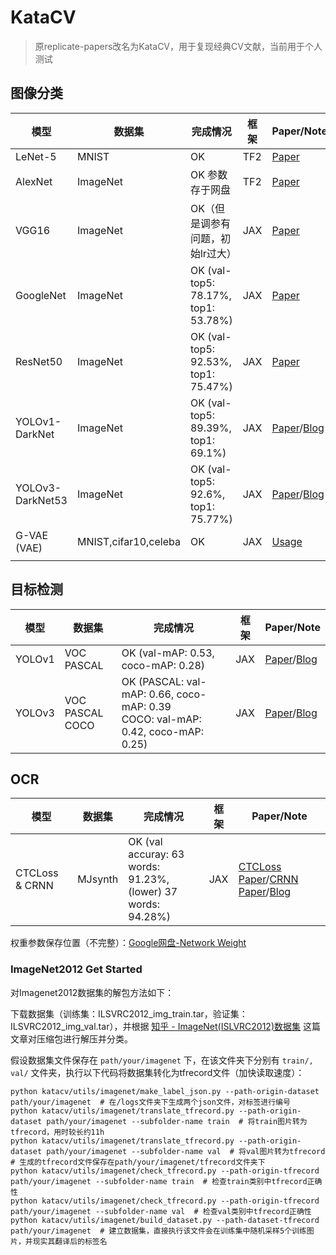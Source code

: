 # KataCV

> 原replicate-papers改名为KataCV，用于复现经典CV文献，当前用于个人测试

## 图像分类

| 模型      | 数据集   | 完成情况                           | 框架 |      Paper/Note|
| --------- | -------- | ---------------------------------- | ---- |  ----|
| LeNet-5   | MNIST    | OK                                 | TF2  | [Paper](http://vision.stanford.edu/cs598_spring07/papers/Lecun98.pdf)     |
| AlexNet   | ImageNet | OK 参数存于网盘                    | TF2  | [Paper](https://proceedings.neurips.cc/paper_files/paper/2012/file/c399862d3b9d6b76c8436e924a68c45b-Paper.pdf)       |
| VGG16     | ImageNet | OK（但是调参有问题，初始lr过大） | JAX  | [Paper](https://arxiv.org/pdf/1409.1556.pdf)  |
| GoogleNet | ImageNet | OK  (val-top5: 78.17%, top1: 53.78%)                     | JAX  | [Paper](https://arxiv.org/pdf/1409.4842.pdf)  |
| ResNet50    | ImageNet | OK (val-top5: 92.53%, top1: 75.47%)     |  JAX | [Paper](https://arxiv.org/pdf/1512.03385.pdf)  |
| YOLOv1-DarkNet    |  ImageNet | OK (val-top5: 89.39%, top1: 69.1%)     | JAX  | [Paper](https://arxiv.org/pdf/1506.02640.pdf)/[Blog](https://wty-yy.space/posts/1018/)    |
| YOLOv3-DarkNet53  | ImageNet  | OK (val-top5: 92.6%, top1: 75.77%)     |  JAX   | [Paper](https://arxiv.org/pdf/1804.02767.pdf)/[Blog](https://wty-yy.space/posts/50137/)    |
| G-VAE (VAE)    | MNIST,cifar10,celeba  | OK   | JAX   | [Usage](/katacv/G_VAE/)    |
|     |      |      |     |     |

## 目标检测

| 模型      | 数据集   | 完成情况                           | 框架 |      Paper/Note|
| --------- | -------- | ---------------------------------- | ---- |  ----|
| YOLOv1   | VOC PASCAL    | OK (val-mAP: 0.53, coco-mAP: 0.28)    | JAX  | [Paper](https://arxiv.org/pdf/1506.02640.pdf)/[Blog](https://wty-yy.space/posts/1018/)     |
| YOLOv3   | VOC PASCAL <br/> COCO    | OK (PASCAL: val-mAP: 0.66, coco-mAP: 0.39 <br/> COCO: val-mAP: 0.42, coco-mAP: 0.25)    | JAX  | [Paper](https://arxiv.org/pdf/1804.02767.pdf)/[Blog](https://wty-yy.space/posts/50137/)     |

## OCR

| 模型      | 数据集   | 完成情况                           | 框架 |      Paper/Note|
| --------- | -------- | ---------------------------------- | ---- |  ----|
| CTCLoss & CRNN   |  MJsynth   | OK (val accuray: 63 words: 91.23%,<br/>(lower) 37 words: 94.28%)    | JAX  | [CTCLoss Paper](https://www.cs.toronto.edu/~graves/icml_2006.pdf)/[CRNN Paper](https://arxiv.org/pdf/1507.05717.pdf)/[Blog](https://wty-yy.space/posts/62694/)     |

权重参数保存位置（不完整）：[Google网盘-Network Weight](https://drive.google.com/drive/folders/1QfcO48rSF8vZmNhZVBlCgMoQRXN_bUoJ?usp=sharing)

### ImageNet2012 Get Started

对Imagenet2012数据集的解包方法如下：

下载数据集（训练集：ILSVRC2012_img_train.tar，验证集：ILSVRC2012_img_val.tar），并根据 [知乎 - ImageNet(ISLVRC2012)数据集](https://zhuanlan.zhihu.com/p/370799616) 这篇文章对压缩包进行解压并分类。

假设数据集文件保存在 `path/your/imagenet` 下，在该文件夹下分别有 `train/, val/` 文件夹，执行以下代码将数据集转化为tfrecord文件（加快读取速度）：

```shell
python katacv/utils/imagenet/make_label_json.py --path-origin-dataset path/your/imagenet  # 在/logs文件夹下生成两个json文件，对标签进行编号
python katacv/utils/imagenet/translate_tfrecord.py --path-origin-dataset path/your/imagenet --subfolder-name train  # 将train图片转为tfrecord，用时较长约11h
python katacv/utils/imagenet/translate_tfrecord.py --path-origin-dataset path/your/imagenet --subfolder-name val  # 将val图片转为tfrecord
# 生成的tfrecord文件保存在path/your/imagenet/tfrecord文件夹下
python katacv/utils/imagenet/check_tfrecord.py --path-origin-tfrecord path/your/imagenet --subfolder-name train  # 检查train类别中tfrecord正确性
python katacv/utils/imagenet/check_tfrecord.py --path-origin-tfrecord path/your/imagenet --subfolder-name val  # 检查val类别中tfrecord正确性
python katacv/utils/imagenet/build_dataset.py --path-dataset-tfrecord path/your/imagenet  # 建立数据集，直接执行该文件会在训练集中随机采样5个训练图片，并现实其翻译后的标签名
```
